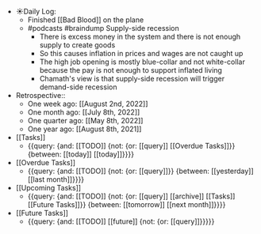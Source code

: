 - ☀️Daily Log:
    - Finished [[Bad Blood]] on the plane
    - #podcasts #braindump Supply-side recession
        - There is excess money in the system and there is not enough supply to create goods
        - So this causes inflation in prices and wages are not caught up
        - The high job opening is mostly blue-collar and not white-collar because the pay is not enough to support inflated living
        - Chamath's view is that supply-side recession will trigger demand-side recession
- Retrospective::
    - One week ago: [[August 2nd, 2022]]
    - One month ago: [[July 8th, 2022]]
    - One quarter ago: [[May 8th, 2022]]
    - One year ago: [[August 8th, 2021]]
- [[Tasks]]
    - {{query: {and: [[TODO]] {not: {or: [[query]] [[Overdue Tasks]]}} {between: [[today]] [[today]]}}}}
- [[Overdue Tasks]]
    - {{query: {and: [[TODO]] {not: {or: [[query]]}} {between: [[yesterday]] [[last month]]}}}}
- [[Upcoming Tasks]]
    - {{query: {and: [[TODO]] {not: {or: [[query]] [[archive]] [[Tasks]] [[Future Tasks]]}} {between: [[tomorrow]] [[next month]]}}}}
- [[Future Tasks]]
    - {{query: {and: [[TODO]] [[future]] {not: {or: [[query]]}}}}}
